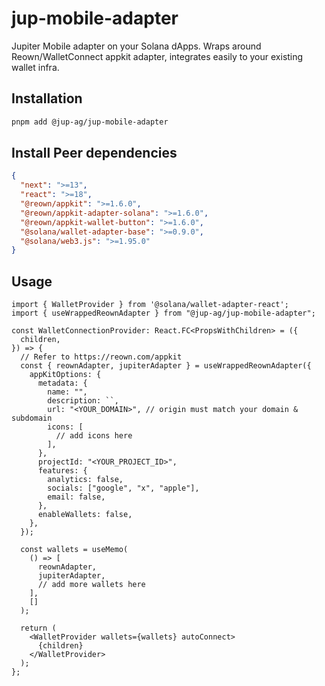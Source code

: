 # jup-mobile-adapter

Jupiter Mobile adapter on your Solana dApps. Wraps around Reown/WalletConnect appkit adapter, integrates easily to your existing wallet infra.

## Installation

```bash
pnpm add @jup-ag/jup-mobile-adapter
```

## Install Peer dependencies

```json
{
  "next": ">=13",
  "react": ">=18",
  "@reown/appkit": ">=1.6.0",
  "@reown/appkit-adapter-solana": ">=1.6.0",
  "@reown/appkit-wallet-button": ">=1.6.0",
  "@solana/wallet-adapter-base": ">=0.9.0",
  "@solana/web3.js": ">=1.95.0"
}
```

## Usage

```tsx
import { WalletProvider } from '@solana/wallet-adapter-react';
import { useWrappedReownAdapter } from "@jup-ag/jup-mobile-adapter";

const WalletConnectionProvider: React.FC<PropsWithChildren> = ({
  children,
}) => {
  // Refer to https://reown.com/appkit
  const { reownAdapter, jupiterAdapter } = useWrappedReownAdapter({
    appKitOptions: {
      metadata: {
        name: "",
        description: ``,
        url: "<YOUR_DOMAIN>", // origin must match your domain & subdomain
        icons: [
          // add icons here
        ],
      },
      projectId: "<YOUR_PROJECT_ID>",
      features: {
        analytics: false,
        socials: ["google", "x", "apple"],
        email: false,
      },
      enableWallets: false,
    },
  });

  const wallets = useMemo(
    () => [
      reownAdapter,
      jupiterAdapter,
      // add more wallets here
    ],
    []
  );

  return (
    <WalletProvider wallets={wallets} autoConnect>
      {children}
    </WalletProvider>
  );
};
```
